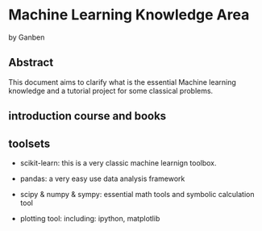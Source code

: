 # Machine Learning Knowledge Area
by Ganben

## Abstract
This document aims to clarify what is the essential Machine learning knowledge and a tutorial project for some classical problems.

## introduction course and books

## toolsets
* scikit-learn:
this is a very classic machine learnign toolbox.

* pandas:
a very easy use data analysis framework

* scipy & numpy & sympy:
essential math tools and symbolic calculation tool

* plotting tool:
including: ipython, matplotlib

